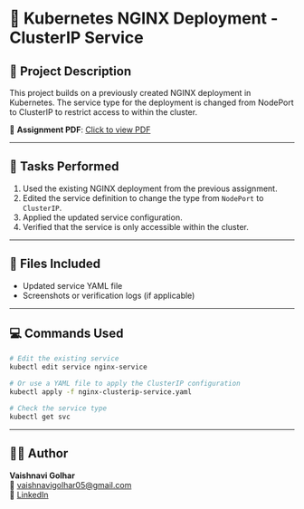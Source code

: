 # 📘 Kubernetes NGINX Deployment - ClusterIP Service

## 📝 Project Description

This project builds on a previously created NGINX deployment in Kubernetes. The service type for the deployment is changed from NodePort to ClusterIP to restrict access to within the cluster.

📄 **Assignment PDF**: [Click to view PDF](https://github.com/Vaishnavi-Golhar/DevOps-Projects/blob/main/k8s-nginx-clusterip-service/k8s-nginx-clusterip-service.pdf)

---

## 🧪 Tasks Performed

1. Used the existing NGINX deployment from the previous assignment.
2. Edited the service definition to change the type from `NodePort` to `ClusterIP`.
3. Applied the updated service configuration.
4. Verified that the service is only accessible within the cluster.

---

## 📂 Files Included

- Updated service YAML file
- Screenshots or verification logs (if applicable)

---

## 💻 Commands Used

```bash
# Edit the existing service
kubectl edit service nginx-service

# Or use a YAML file to apply the ClusterIP configuration
kubectl apply -f nginx-clusterip-service.yaml

# Check the service type
kubectl get svc
```

---

## 👩‍💼 Author

**Vaishnavi Golhar**  
📧 vaishnavigolhar05@gmail.com  
🔗 [LinkedIn](https://www.linkedin.com/in/vaishnavigolhar/)


